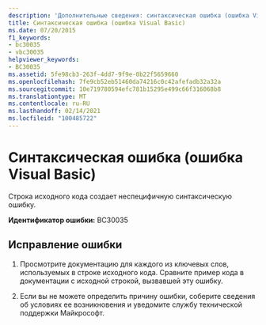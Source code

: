 ```yaml
---
description: 'Дополнительные сведения: синтаксическая ошибка (ошибка Visual Basic)'
title: Синтаксическая ошибка (ошибка Visual Basic)
ms.date: 07/20/2015
f1_keywords:
- bc30035
- vbc30035
helpviewer_keywords:
- BC30035
ms.assetid: 5fe98cb3-263f-4dd7-9f9e-0b22f5659660
ms.openlocfilehash: 7fe9cb52eb51460da74216c0c42afefadb32a32a
ms.sourcegitcommit: 10e719780594efc781b15295e499c66f316068b8
ms.translationtype: MT
ms.contentlocale: ru-RU
ms.lasthandoff: 02/14/2021
ms.locfileid: "100485722"
---
```

# <a name="syntax-error-visual-basic-error"></a>Синтаксическая ошибка (ошибка Visual Basic)

Строка исходного кода создает неспецифичную синтаксическую ошибку.  
  
 **Идентификатор ошибки:** BC30035  
  
## <a name="to-correct-this-error"></a>Исправление ошибки  
  
1. Просмотрите документацию для каждого из ключевых слов, используемых в строке исходного кода. Сравните пример кода в документации с исходной строкой, вызвавшей эту ошибку.  
  
2. Если вы не можете определить причину ошибки, соберите сведения об условиях ее возникновения и уведомите службу технической поддержки Майкрософт.  
